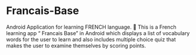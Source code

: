 # Francais-Base
Android Application for learning FRENCH language.
 This is a French learning app  “ Francais Base” in Android which displays a list of vocabulary words for the user to learn 
and also includes multiple choice quiz  that makes the  user to examine themselves by scoring points.  
